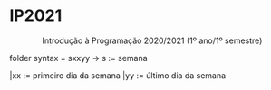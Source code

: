 # IP2021
<p align="center">Introdução à Programação 2020/2021 (1º ano/1º semestre)</p>

folder syntax = sxxyy
-> s := semana
  
  |xx := primeiro dia da semana
  |yy := último dia da semana
